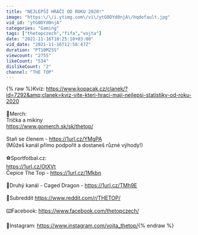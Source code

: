 ```yaml
---
title: "NEJLEPŠÍ HRÁČI OD ROKU 2020!"
image: "https:\/\/i.ytimg.com\/vi\/ytG0DYd0njA\/hqdefault.jpg"
vid_id: "ytG0DYd0njA"
categories: "Gaming"
tags: ["thetopczech","fifa","vojta"]
date: "2021-11-16T18:25:10+03:00"
vid_date: "2021-11-16T12:58:47Z"
duration: "PT10M25S"
viewcount: "2755"
likeCount: "534"
dislikeCount: "2"
channel: "THE TOP"
---
```

{% raw %}Kvíz: <a rel="nofollow" target="blank" href="https://www.kopacak.cz/clanek/?id=7292&amp;clanek=kviz-vite-kteri-hraci-maji-nejlepsi-statistiky-od-roku-2020">https://www.kopacak.cz/clanek/?id=7292&amp;clanek=kviz-vite-kteri-hraci-maji-nejlepsi-statistiky-od-roku-2020</a><br /><br />👕Merch:<br />Trička a mikiny<br /><a rel="nofollow" target="blank" href="https://www.gomerch.sk/sk/thetop/">https://www.gomerch.sk/sk/thetop/</a><br /><br />Staň se členem - <a rel="nofollow" target="blank" href="https://1url.cz/YMgPA">https://1url.cz/YMgPA</a><br />(Můžeš kanál přímo podpořit a dostaneš různé výhody!)<br /><br />⚽️Sportfotbal.cz: <br /><a rel="nofollow" target="blank" href="https://1url.cz/OtXVt">https://1url.cz/OtXVt</a><br />Čepice The Top - <a rel="nofollow" target="blank" href="https://1url.cz/1Mkbn">https://1url.cz/1Mkbn</a><br /><br />🎤Druhý kanál - Caged Dragon - <a rel="nofollow" target="blank" href="https://1url.cz/TMh9E">https://1url.cz/TMh9E</a><br /><br />🔸Subreddit  <a rel="nofollow" target="blank" href="https://www.reddit.com/r/THETOP/">https://www.reddit.com/r/THETOP/</a><br /><br />⌨️Facebook: <a rel="nofollow" target="blank" href="https://www.facebook.com/thetopczech/">https://www.facebook.com/thetopczech/</a><br /><br />📸Instagram: <a rel="nofollow" target="blank" href="https://www.instagram.com/vojta_thetop/">https://www.instagram.com/vojta_thetop/</a>{% endraw %}
